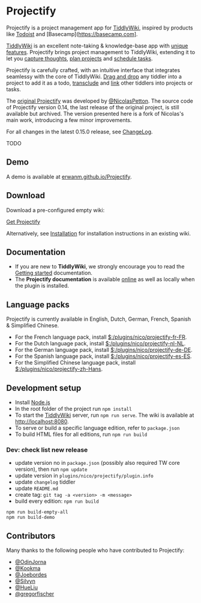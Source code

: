 # Projectify

Projectify is a project management app for [TiddlyWiki](https://tiddlywiki.com), inspired by products like [Todoist](https://todoist.com) and [Basecamp](https://basecamp.com].

[TiddlyWiki](https://tiddlywiki.com) is an excellent note-taking &amp; knowledge-base app with [unique features](https://tiddlywiki.com/#TiddlyWiki). Projectify brings project management to TiddlyWiki, extending it to let you [capture thoughts](https://erwanm.github.io/Projectify/demo.html#%24%3A%2Fplugins%2Fnico%2Fprojectify%2Fdoc%2FInbox), [plan projects](https://erwanm.github.io/Projectify/demo.html#%24%3A%2Fplugins%2Fnico%2Fprojectify%2Fdoc%2FProjects") and [schedule tasks](href="https://erwanm.github.io/Projectify/demo.html#%24%3A%2Fplugins%2Fnico%2Fprojectify%2Fdoc%2FSchedule).

Projectify is carefully crafted, with an intuitive interface that integrates seamlessy with the core of TiddlyWiki. [Drag and drop](https://tiddlywiki.com/#Drag%20and%20Drop) any tiddler into a project to add it as a todo, [transclude](https://tiddlywiki.com/#Transclusion) and [link](https://tiddlywiki.com/#Linking%20in%20WikiText) other tiddlers into projects or tasks.

The [original Projectify](https://github.com/NicolasPetton/Projectify) was developed by [@NicolasPetton](https://github.com/NicolasPetton). The source code of Projectify version 0.14, the last release of the original project, is still available but archived. The version presented here is a fork of Nicolas's main work, introducing a few minor improvements.

For all changes in the latest 0.15.0 release, see [ChangeLog](href="https://erwanm.github.io/Projectify/demo.html#%24%3A%2Fplugins%2Fnico%2Fprojectify%2Fchangelog).

TODO

## Demo

A demo is available at [erwanm.github.io/Projectify](https://erwanm.github.io/Projectify).

## Download

Download a pre-configured empty wiki:

[Get Projectify](https://erwanm.github.io/Projectify/empty.html)

Alternatively, see [Installation](https://erwanm.github.io/Projectify/demo.html#%24%3A%2Fplugins%2Fnico%2Fprojectify%2Fdoc%2FInstallation) for installation instructions in an existing wiki.

## Documentation

- If you are new to **TiddlyWiki**, we strongly encourage you to read the [Getting started](https://tiddlywiki.com/#GettingStarted) documentation.
- The **Projectify documentation** is available [online](href="https://erwanm.github.io/Projectify/demo.html#%24%3A%2Fplugins%2Fnico%2Fprojectify%2Fdoc%2FHelp") as well as locally when the plugin is installed.

## Language packs

Projectify is currently available in English, Dutch, German, French, Spanish &amp; Simplified Chinese.

- For the French language pack, install [$:/plugins/nico/projectify-fr-FR](https://erwanm.github.io/Projectify/demo.html#%24%3A%2Fplugins%2Fnico%2Fprojectify-fr-FR").
- For the Dutch language pack, install [$:/plugins/nico/projectify-nl-NL](https://erwanm.github.io/Projectify/demo.html#%24%3A%2Fplugins%2Fnico%2Fprojectify-nl-NL").
- For the German language pack, install [$:/plugins/nico/projectify-de-DE](https://erwanm.github.io/Projectify/demo.html#%24%3A%2Fplugins%2Fnico%2Fprojectify-de-DE").
- For the Spanish language pack, install [$:/plugins/nico/projectify-es-ES](href="https://erwanm.github.io/Projectify/demo.html#%24%3A%2Fplugins%2Fnico%2Fprojectify-es-ES").
- For the Simplified Chinese language pack, install [$:/plugins/nico/projectify-zh-Hans](https://erwanm.github.io/Projectify/demo.html#%24%3A%2Fplugins%2Fnico%2Fprojectify-zh-Hans).

## Development setup

- Install [Node.js](https://nodejs.org/en/)
- In the root folder of the project run `npm install`
- To start the [TiddlyWiki](https://erwanm.github.io/Projectify/demo.html#TiddlyWiki) server, run `npm run serve`. The wiki is available at [http://localhost:8080](http://localhost:8080).
- To serve or build a specific language edition, refer to `package.json`
- To build HTML files for all editions, run `npm run build`

### Dev: check list new release

- update version no in `package.json` (possibly also required TW core version), then run `npm update`
- update version in `plugins/nico/projectify/plugin.info`
- update `changelog` tiddler
- update `README.md` 
- create tag: `git tag -a <version> -m <message>`
- build every edition: `npm run build`

```
npm run build-empty-all
npm run build-demo
```


## Contributors

Many thanks to the following people who have contributed to Projectify:

- [@OdinJorna](https://github.com/OdinJorna)
- [@Kookma](https://github.com/kookma)
- [@Joebordes](https://github.com/joebordes)
- [@Silvyn](https://github.com/silvyn)
- [@HueLiu](https://github.com/HueLiu)
- [@gregorfischer](https://github.com/gregorfischer)
